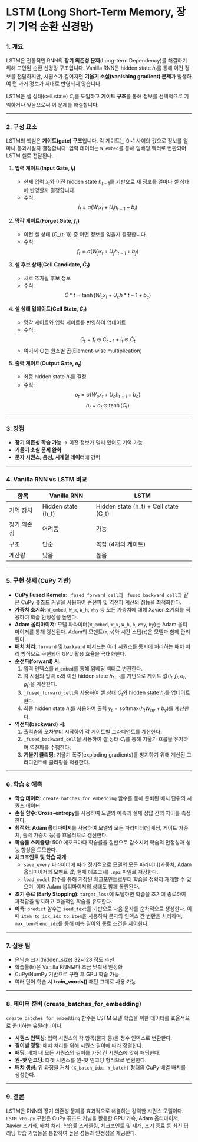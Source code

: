 
# LSTM (Long Short-Term Memory, 장기 기억 순환 신경망)

### 1. 개요

LSTM은 전통적인 RNN의 **장기 의존성 문제**(Long-term Dependency)를 해결하기 위해 고안된 순환 신경망 구조입니다.
Vanilla RNN은 hidden state $h_t$를 통해 이전 정보를 전달하지만, 시퀀스가 길어지면 **기울기 소실(vanishing gradient) 문제**가 발생하여 먼 과거 정보가 제대로 반영되지 않습니다.

LSTM은 셀 상태(cell state) $C_t$를 도입하고 **게이트 구조**를 통해 정보를 선택적으로 기억하거나 잊음으로써 이 문제를 해결합니다.

---

### 2. 구성 요소

LSTM의 핵심은 **게이트(gate) 구조**입니다. 각 게이트는 0~1 사이의 값으로 정보를 얼마나 통과시킬지 결정합니다. 입력 데이터는 `W_embed`를 통해 임베딩 벡터로 변환되어 LSTM 셀로 전달된다.

1. **입력 게이트(Input Gate, $i_t$)**

   * 현재 입력 $x_t$와 이전 hidden state $h_{t-1}$를 기반으로 새 정보를 얼마나 셀 상태에 반영할지 결정합니다.
   * 수식:
     $$
     i_t = \sigma(W_i x_t + U_i h_{t-1} + b_i)
     $$

2. **망각 게이트(Forget Gate, $f_t$)**

   * 이전 셀 상태 (C_{t-1}) 중 어떤 정보를 잊을지 결정합니다.
   * 수식:
     $$
     f_t = \sigma(W_f x_t + U_f h_{t-1} + b_f)
     $$

3. **셀 후보 상태(Cell Candidate, $\tilde{C}_t$)**

   * 새로 추가될 후보 정보
   * 수식:
     $$
     \tilde{C}*t = \tanh(W_c x_t + U_c h*{t-1} + b_c)
     $$

4. **셀 상태 업데이트(Cell State, $C_t$)**

   * 망각 게이트와 입력 게이트를 반영하여 업데이트
   * 수식:
     $$
     C_t = f_t \odot C_{t-1} + i_t \odot \tilde{C}_t
     $$
   * 여기서 $\odot$는 원소별 곱(Element-wise multiplication)

5. **출력 게이트(Output Gate, $o_t$)**

   * 최종 hidden state $h_t$를 결정
   * 수식:
     $$
     o_t = \sigma(W_o x_t + U_o h_{t-1} + b_o)
     $$
     $$
     h_t = o_t \odot \tanh(C_t)
     $$

---

### 3. 장점

* **장기 의존성 학습 가능**
  → 이전 정보가 멀리 있어도 기억 가능
* **기울기 소실 문제 완화**
* **문자 시퀀스, 음성, 시계열 데이터**에 강력

---

### 4. Vanilla RNN vs LSTM 비교

| 항목     | Vanilla RNN        | LSTM                                  |
| ------ | ------------------ | ------------------------------------- |
| 기억 장치  | Hidden state (h_t) | Hidden state (h_t) + Cell state (C_t) |
| 장기 의존성 | 어려움                | 가능                                    |
| 구조     | 단순                 | 복잡 (4개의 게이트)                          |
| 계산량    | 낮음                 | 높음                                    |

---

### 5. 구현 상세 (CuPy 기반)

*   **CuPy Fused Kernels**: `_fused_forward_cell`과 `_fused_backward_cell`과 같은 CuPy 퓨즈드 커널을 사용하여 순전파 및 역전파 계산의 성능을 최적화한다.
*   **가중치 초기화**: `W_embed`, `W_x`, `W_h`, `Why` 등 모든 가중치에 대해 Xavier 초기화를 적용하여 학습 안정성을 높인다.
*   **Adam 옵티마이저**: 모델 파라미터(`W_embed`, `W_x`, `W_h`, `b`, `Why`, `by`)는 Adam 옵티마이저를 통해 갱신된다. Adam의 모멘트(`m`, `v`)와 시간 스텝(`t`)은 모델과 함께 관리된다.
*   **배치 처리**: `forward` 및 `backward` 메서드는 여러 시퀀스를 동시에 처리하는 배치 처리 방식으로 구현되어 GPU 활용 효율을 극대화한다.
*   **순전파(forward) 시**:
    1.  입력 인덱스를 `W_embed`를 통해 임베딩 벡터로 변환한다.
    2.  각 시점의 입력 $x_t$와 이전 hidden state $h_{t-1}$를 기반으로 게이트 값($i_t, f_t, o_t, g_t$)을 계산한다.
    3.  `_fused_forward_cell`을 사용하여 셀 상태 $C_t$와 hidden state $h_t$를 업데이트한다.
    4.  최종 hidden state $h_t$를 사용하여 출력 $y_t = \text{softmax}(h_t W_{hy} + b_y)$를 계산한다.
*   **역전파(backward) 시**:
    1.  출력층의 오차부터 시작하여 각 게이트별 그라디언트를 계산한다.
    2.  `_fused_backward_cell`을 사용하여 셀 상태 $C_t$를 통해 기울기 흐름을 유지하며 역전파를 수행한다.
    3.  **기울기 클리핑**: 기울기 폭주(exploding gradients)를 방지하기 위해 계산된 그라디언트에 클리핑을 적용한다.

---

### 6. 학습 & 예측

*   **학습 데이터**: `create_batches_for_embedding` 함수를 통해 준비된 배치 단위의 시퀀스 데이터.
*   **손실 함수**: **Cross-entropy**를 사용하여 모델의 예측과 실제 정답 간의 차이를 측정한다.
*   **최적화**: **Adam 옵티마이저**를 사용하여 모델의 모든 파라미터(임베딩, 게이트 가중치, 출력 가중치 등)를 효율적으로 갱신한다.
*   **학습률 스케줄링**: 500 에포크마다 학습률을 절반으로 감소시켜 학습의 안정성과 성능 향상을 도모한다.
*   **체크포인트 및 학습 재개**:
    *   `save_every` 파라미터에 따라 정기적으로 모델의 모든 파라미터(가중치, Adam 옵티마이저의 모멘트 값, 현재 에포크)를 `.npz` 파일로 저장한다.
    *   `load_model` 함수를 통해 저장된 체크포인트로부터 학습을 정확히 재개할 수 있으며, 이때 Adam 옵티마이저의 상태도 함께 복원된다.
*   **조기 종료 (Early Stopping)**: `target_loss`에 도달하면 학습을 조기에 종료하여 과적합을 방지하고 효율적인 학습을 유도한다.
*   **예측**: `predict` 함수는 `seed_text`를 기반으로 다음 문자를 순차적으로 생성한다. 이때 `item_to_idx`, `idx_to_item`을 사용하여 문자와 인덱스 간 변환을 처리하며, `max_len`과 `end_idx`를 통해 예측 길이와 종료 조건을 제어한다.

---

### 7. 실용 팁

* 은닉층 크기(hidden_size) 32~128 정도 추천
* 학습률(lr)은 Vanilla RNN보다 조금 낮춰서 안정화
* CuPy/NumPy 기반으로 구현 후 GPU 학습 가능
* 여러 단어 학습 시 **train_words()** 패턴 그대로 사용 가능

---

### 8. 데이터 준비 (create_batches_for_embedding)

`create_batches_for_embedding` 함수는 LSTM 모델 학습을 위한 데이터를 효율적으로 준비하는 유틸리티이다.

*   **시퀀스 인덱싱**: 입력 시퀀스의 각 항목(문자 등)을 정수 인덱스로 변환한다.
*   **길이별 정렬**: 배치 처리를 위해 시퀀스 길이에 따라 정렬한다.
*   **패딩**: 배치 내 모든 시퀀스의 길이를 가장 긴 시퀀스에 맞춰 패딩한다.
*   **원-핫 인코딩**: 타겟 시퀀스를 원-핫 인코딩 형식으로 변환한다.
*   **배치 생성**: 위 과정을 거쳐 `(X_batch_idx, Y_batch)` 형태의 CuPy 배열 배치를 생성한다.

---

### 9. 결론

LSTM은 RNN의 장기 의존성 문제를 효과적으로 해결하는 강력한 시퀀스 모델이다. `LSTM_v05.py` 구현은 CuPy 퓨즈드 커널을 활용한 GPU 가속, Adam 옵티마이저, Xavier 초기화, 배치 처리, 학습률 스케줄링, 체크포인트 및 재개, 조기 종료 등 최신 딥러닝 학습 기법들을 통합하여 높은 성능과 안정성을 제공한다.
